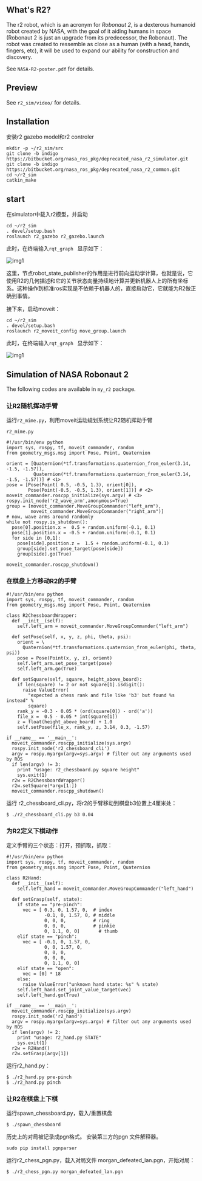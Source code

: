 ## What's R2?

The r2 robot, which is an acronym for *Robonaut 2*, is a dexterous humanoid robot created by NASA, with the goal of it aiding humans in space (Robonaut 2 is just an upgrade from its predecessor, the Robonaut). The robot was created to ressemble as close as a human (with a head, hands, fingers, etc), it will be used to expand our ability for construction and discovery.

See `NASA-R2-poster.pdf` for details.

## Preview

See `r2_sim/video/`  for details.

## Installation


安装r2 gazebo model和r2 controler
```
mkdir -p ~/r2_sim/src
git clone -b indigo https://bitbucket.org/nasa_ros_pkg/deprecated_nasa_r2_simulator.git
git clone -b indigo https://bitbucket.org/nasa_ros_pkg/deprecated_nasa_r2_common.git
cd ~/r2_sim
catkin_make
```

## start

在simulator中载入r2模型，并启动

```
cd ~/r2_sim
. devel/setup.bash
roslaunch r2_gazebo r2_gazebo.launch
```

此时，在终端输入`rqt_graph ` 显示如下：

![img1](img/r2.svg)

这里，节点robot_state_publisher的作用是进行前向运动学计算，也就是说，它使用R2的几何描述和它的关节状态向量持续地计算并更新机器人上的所有坐标系。这种操作到标准ros实现是不依赖于机器人的，直接启动它，它就能为R2做正确到事情。

接下来，启动moveit：

```
cd ~/r2_sim
. devel/setup.bash
roslaunch r2_moveit_config move_group.launch
```

此时，在终端输入`rqt_graph ` 显示如下：

![img1](img/r2_move_group.svg)



## Simulation of NASA Robonaut 2

The following codes are available in `my_r2` package.

### 让R2随机挥动手臂

运行`r2_mime.py`，利用moveit运动规划系统让R2随机挥动手臂

```
r2_mime.py

#!/usr/bin/env python
import sys, rospy, tf, moveit_commander, random
from geometry_msgs.msg import Pose, Point, Quaternion

orient = [Quaternion(*tf.transformations.quaternion_from_euler(3.14, -1.5, -1.57)),
          Quaternion(*tf.transformations.quaternion_from_euler(3.14, -1.5, -1.57))] # <1>
pose = [Pose(Point( 0.5, -0.5, 1.3), orient[0]),
        Pose(Point(-0.5, -0.5, 1.3), orient[1])] # <2>
moveit_commander.roscpp_initialize(sys.argv) # <3>
rospy.init_node('r2_wave_arm',anonymous=True)
group = [moveit_commander.MoveGroupCommander("left_arm"),
         moveit_commander.MoveGroupCommander("right_arm")]
# now, wave arms around randomly 
while not rospy.is_shutdown():
  pose[0].position.x =  0.5 + random.uniform(-0.1, 0.1)
  pose[1].position.x = -0.5 + random.uniform(-0.1, 0.1)
  for side in [0,1]:
    pose[side].position.z =  1.5 + random.uniform(-0.1, 0.1)
    group[side].set_pose_target(pose[side])
    group[side].go(True)

moveit_commander.roscpp_shutdown()
```

### 在棋盘上方移动R2的手臂

```
#!/usr/bin/env python
import sys, rospy, tf, moveit_commander, random
from geometry_msgs.msg import Pose, Point, Quaternion

class R2ChessboardWrapper:
  def __init__(self):
    self.left_arm = moveit_commander.MoveGroupCommander("left_arm")

  def setPose(self, x, y, z, phi, theta, psi):
    orient = \
      Quaternion(*tf.transformations.quaternion_from_euler(phi, theta, psi))
    pose = Pose(Point(x, y, z), orient)
    self.left_arm.set_pose_target(pose)
    self.left_arm.go(True)

  def setSquare(self, square, height_above_board):
    if len(square) != 2 or not square[1].isdigit():
      raise ValueError(
        "expected a chess rank and file like 'b3' but found %s instead" %
        square)
    rank_y = -0.3 - 0.05 * (ord(square[0]) - ord('a'))
    file_x =  0.5 - 0.05 * int(square[1])
    z = float(height_above_board) + 1.0
    self.setPose(file_x, rank_y, z, 3.14, 0.3, -1.57)

if __name__ == '__main__':
  moveit_commander.roscpp_initialize(sys.argv)
  rospy.init_node('r2_chessboard_cli')
  argv = rospy.myargv(argv=sys.argv) # filter out any arguments used by ROS
  if len(argv) != 3:
    print "usage: r2_chessboard.py square height"
    sys.exit(1)
  r2w = R2ChessboardWrapper()
  r2w.setSquare(*argv[1:])
  moveit_commander.roscpp_shutdown()
```

运行 r2_chessboard_cli.py，将r2的手臂移动到棋盘b3位置上4厘米处：
```
$ ./r2_chessboard_cli.py b3 0.04
```


### 为R2定义下棋动作

定义手臂的三个状态：打开，预抓取，抓取：

```
#!/usr/bin/env python
import sys, rospy, tf, moveit_commander, random
from geometry_msgs.msg import Pose, Point, Quaternion

class R2Hand:
  def __init__(self):
    self.left_hand = moveit_commander.MoveGroupCommander("left_hand")

  def setGrasp(self, state):
    if state == "pre-pinch":
      vec = [ 0.3, 0, 1.57, 0,  # index
              -0.1, 0, 1.57, 0, # middle
              0, 0, 0,          # ring
              0, 0, 0,          # pinkie
              0, 1.1, 0, 0]       # thumb
    elif state == "pinch":
      vec = [ -0.1, 0, 1.57, 0,
              0, 0, 1.57, 0,
              0, 0, 0,
              0, 0, 0,
              0, 1.1, 0, 0]
    elif state == "open":
      vec = [0] * 18
    else:
      raise ValueError("unknown hand state: %s" % state)
    self.left_hand.set_joint_value_target(vec)
    self.left_hand.go(True)

if __name__ == '__main__':
  moveit_commander.roscpp_initialize(sys.argv)
  rospy.init_node('r2_hand')
  argv = rospy.myargv(argv=sys.argv) # filter out any arguments used by ROS
  if len(argv) != 2:
    print "usage: r2_hand.py STATE"
    sys.exit(1)
  r2w = R2Hand()
  r2w.setGrasp(argv[1])
```

运行r2_hand.py：
```
$ ./r2_hand.py pre-pinch
$ ./r2_hand.py pinch
```

### 让R2在棋盘上下棋

运行spawn_chessboard.py，载入/重置棋盘
```
$ ./spawn_chessboard
```

历史上的对局被记录成pgn格式。
安装第三方的pgn 文件解释器。
```
sudo pip install pgnparser
```

运行r2_chess_pgn.py，载入对局文件 morgan_defeated_lan.pgn，开始对局：
```
$ ./r2_chess_pgn.py morgan_defeated_lan.pgn
```

